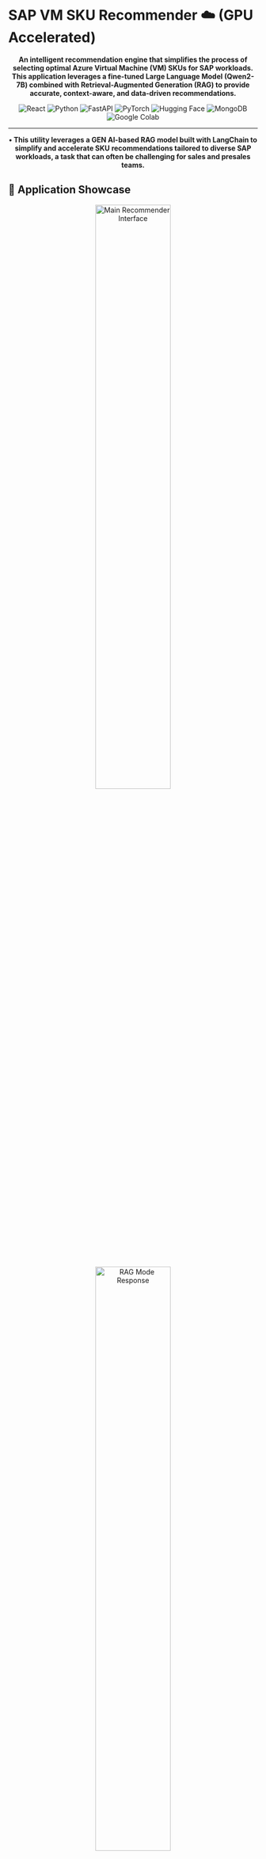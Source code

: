 # SAP VM SKU Recommender ☁️ (GPU Accelerated)

<p align="center">
  <b>An intelligent recommendation engine that simplifies the process of selecting optimal Azure Virtual Machine (VM) SKUs for SAP workloads. This application leverages a fine-tuned Large Language Model (Qwen2-7B) combined with Retrieval-Augmented Generation (RAG) to provide accurate, context-aware, and data-driven recommendations.
  </b>
</p>

<p align="center">
  <img src="https://img.shields.io/badge/React-20232A?style=for-the-badge&logo=react&logoColor=61DAFB" alt="React">
  <img src="https://img.shields.io/badge/Python-3776AB?style=for-the-badge&logo=python&logoColor=white" alt="Python">
  <img src="https://img.shields.io/badge/FastAPI-009688?style=for-the-badge&logo=fastapi&logoColor=white" alt="FastAPI">
  <img src="https://img.shields.io/badge/PyTorch-EE4C2C?style=for-the-badge&logo=pytorch&logoColor=white" alt="PyTorch">
  <img src="https://img.shields.io/badge/Hugging_Face-FFD21E?style=for-the-badge&logo=huggingface&logoColor=black" alt="Hugging Face">
  <img src="https://img.shields.io/badge/MongoDB-4EA94B?style=for-the-badge&logo=mongodb&logoColor=white" alt="MongoDB">
  <img src="https://img.shields.io/badge/Google_Colab-F9AB00?style=for-the-badge&logo=googlecolab&logoColor=white" alt="Google Colab">
</p>

---


<p align="center">
  <b>• This utility leverages a GEN AI-based RAG model built with LangChain to simplify and accelerate SKU recommendations tailored to diverse SAP workloads, a task that can often be challenging for sales and presales teams.
  </b>
</p>

## 🚀 Application Showcase

<p align="center">
  <img src="assets/main_page_screenshot.png" alt="Main Recommender Interface" width="55%"/>
  <img src="assets/rag_response_screenshot.png" alt="RAG Mode Response" width="55%"/>
</p>
<p align="center">
  <img src="assets/demo.gif" alt="Project Demo GIF" width="80%">
</p>
<p align="center">
  <img src="assets/login_page_screenshot.png" alt="Login Page" width="40%"/>
  <img src="assets/agreement_page_screenshot.png" alt="User Agreement Page" width="40%"/>
  <img src="assets/about_us_screenshot.png" alt="About Us Page" width="40%"/>
</p>
<p align="center">
  <img src="assets/mobile_view_1.png" alt="Responsive Mobile View" width="30%"/>
  <img src="assets/mobile_view_2.png" alt="Responsive Mobile View 2" width="30%"/>
</p>

---

## 📋 Table of Contents
- [About The Project](#about-the-project)
- [Key Features](#-key-features)
- [System Architecture](#-system-architecture)
- [AI Model Workflow (RAG)](#-ai-model-workflow-rag)
- [Tech Stack](#-tech-stack)
- [Local Development Setup](#-local-development-setup)
- [Deployment](#-deployment)
- [Project Structure](#-project-structure)

## About The Project

The SAP VM SKU Recommender is a sophisticated tool designed for cloud architects and SAP basis administrators to streamline infrastructure planning. It replaces manual research and complex decision-making with fast, AI-driven recommendations for Azure VMs tailored to specific SAP workloads.

The project is built on a high-performance, **decoupled microservice architecture**. The frontend (React), user authentication (FastAPI + MongoDB), and the core AI engine (FastAPI + PyTorch + GPU) operate as independent services. The AI engine is designed to run in a **GPU-accelerated environment** (like Google Colab), enabling rapid inference.

The core of the recommender lies in its hybrid AI approach, combining a **fine-tuned Language Model (Qwen2-7B)** with **Retrieval-Augmented Generation (RAG)**. This ensures that recommendations are not only intelligent and context-aware (thanks to fine-tuning) but also factually grounded in official documentation (thanks to RAG).

## ✨ Key Features

- **Fine-Tuned LLM**: Utilizes **Qwen2-7B-Instruct**, a 7-billion-parameter model specifically fine-tuned with **QLoRA** for SAP on Azure sizing tasks.
- **Retrieval-Augmented Generation (RAG)**: Enhances accuracy by pulling real-time context from a vector database of official documentation (SAP Note 1928533), minimizing hallucinations.
- **Dual Inference Modes**: Offers a "Normal Mode" (for general, pattern-based advice) and a "RAG Mode" (for high-fidelity, fact-based recommendations).
- **GPU-Accelerated Backend**: Leverages **Google Colab's T4 GPU** for high-speed inference, delivering complex recommendations in seconds.
- **Microservice Architecture**: Decoupled backend with independent servers for **Authentication** and the **AI Engine**, ensuring scalability and resilience.
- **Secure User Authentication**: Robust Signup/Login system with password hashing (`bcrypt`) and a dedicated **MongoDB Atlas** database for user management.
- **Persistent Login Sessions**: Users remain logged in across page reloads until they explicitly log out, thanks to session management with `localStorage`.
- **Professional Onboarding Flow**: A seamless onboarding process featuring a one-time User Agreement & Disclaimer acceptance for new users after their first login.
- **Fully Responsive UI**: A modern and clean user interface built with **React**, providing a consistent and intuitive experience on both desktop and mobile devices.

## 🏛️ System Architecture

The application uses a distributed microservice model, ensuring that each component can be scaled and maintained independently.


                             +-----------------------------------------+
                             |                                         |
                             |             React Frontend              |
                             |       (Can be hosted on Render.com)     |
                             |                                         |
                             +-------------------+---------------------+
                                                 |
                                  (HTTPS API Calls via Internet)
                                                 |
                                   +-------------+-------------+
                                   |                           |
                                   v                           v
                     +-------------------------+   +---------------------------+
                     |                         |   |                           |
                     | Server 1: Auth Service  |   | Server 2: AI Engine       |
                     |  (FastAPI + MongoDB)    |   | (FastAPI + PyTorch + GPU) |
                     |                         |   |                           |
                     | Hosted on: Google Colab |   | Hosted on: Google Colab   |
                     |  Exposed via: Ngrok     |   |  Exposed via: Ngrok       |
                     |                         |   |                           |
                     +-------------------------+   +---------------------------+




## 🧠 AI Model Workflow (RAG)

When a query is made in RAG mode, the following workflow is executed to generate a factually grounded response:

                          
                                 +----------------------------------+
                                 |           [User Query]           |
                                 +----------------------------------+
                                                |
                                                v
                                 +----------------------------------+
                                 |  [FastAPI Backend - /infer_rag]  |
                                 +----------------------------------+
                                                |
                                                v
                                 +----------------------------------+
                                 |      [langchain_infer.py]        |
                                 |   (Performs Similarity Search)   |
                                 +----------------------------------+
                                                |
                                                v
                                 +----------------------------------+       +-------------------------+
                                 |       FAISS Vector Store         | <---- |      SAPSizing.txt      |
                                 |     (Finds relevant chunks)      |       |    (Source Document)    |
                                 +----------------------------------+       +-------------------------+
                                                |
                                                v
                             +------------------------------------------+
                             | [Context Chunks] + [Original User Query] |
                             +------------------------------------------+
                                                |
                                                v
                             +------------------------------------------+
                             |       [Formatted Prompt Template]        |
                             |"Context: {context}\nQuestion: {question}"|
                             +------------------------------------------+
                                                |
                                                v
                             +------------------------------------------+
                             |   [Fine-Tuned Qwen2-7B Model on GPU]     |
                             | (Generates response using both its       |
                             | training and the provided context)       |
                             +------------------------------------------+
                                                 |
                                                 v
                             +------------------------------------------+
                             |        [Final Response to User]          |
                             +------------------------------------------+




## 🛠️ Tech Stack
-----------------------------------------------------------------------------------------------
| Category           | Technology / Library                                                   |
| ----------------   | -----------------------------------------------------------------------|
| **Frontend**       | `React.js`, `Axios`, `CSS3`                                            |
| **Backend**        | `Python 3`, `FastAPI`, `Uvicorn`, `Pyngrok`                            |
| **AI / ML**        | `PyTorch`, `Transformers`, `LangChain`, `PEFT (QLoRA)`, `bitsandbytes` |
| **Database**       | `MongoDB Atlas`, `PyMongo`                                             |
| **Authentication** | `Passlib`, `Bcrypt`                                                    |
| **Hosting**        | `Google Colab` (Backend), `Ngrok` (Tunneling)                          |
-----------------------------------------------------------------------------------------------
---

## 🚀 Local Development Setup

To run this project, you need to set up and run the two backend servers and the frontend client separately.

### Prerequisites
- Python 3.9+
- Node.js v18+ and `npm`
- A MongoDB Atlas account and connection string.
- An Ngrok account and Auth Token.

### Installation & Setup

1.  **Clone the Repository**
    ```sh
    git clone https://github.com/your-username/SAP_VM_SKU_Recommender.git
    cd SAP_VM_SKU_Recommender
    ```

2.  **Setup Backend Server 1 (Authentication)**
    - Navigate to the `SAP_VM_Project/server1` directory.
    - Install dependencies: `pip install -r requirements.txt`
    - Create a `.env` file and add your MongoDB secret key:
      ```env
      # SAP_VM_Project/server1/.env
      MONGO_URI="YOUR_MONGO_CONNECTION_STRING"
      ```
    - Run the server from Google Colab or locally: `python auth_server.py`

3.  **Setup Backend Server 2 (AI Engine)**
    - Navigate to the `SAP_VM_Project/server2/backend` directory.
    - Install dependencies: `pip install -r requirements.txt`
    - Create a `.env` file and add your Ngrok secrets:
      ```env
      # SAP_VM_Project/server2/backend/.env
      NGROK_AUTHTOKEN="YOUR_NGROK_AUTH_TOKEN"
      NGROK_DOMAIN="your-ngrok-domain.ngrok-free.app"
      ```
    - Run the server (must be on a GPU environment like Colab): `python qwen_server.py`

4.  **Setup Frontend**
    - Navigate to the `frontend` directory.
    - Install dependencies: `npm install`
    - Create a `.env` file in the `frontend` folder and paste the public Ngrok URLs from your running backend servers.
      ```env
      # frontend/.env
      REACT_APP_AUTH_SERVER_URL="https://your-auth-server-url.ngrok-free.app"
      REACT_APP_MAIN_ENGINE_URL="https://your-ai-engine-url.ngrok-free.app"
      ```

5.  **Run the Frontend**
    ```sh
    npm start
    ```
    - The application will be available at `http://localhost:3000`.

---

## 🌐 Deployment

- The **Frontend** is built as a static site and can be deployed on platforms like **Render.com**, Vercel, or Netlify.
- The **Backend Servers** are currently configured to run on **Google Colab** to leverage its free T4 GPU resources. **Ngrok** is used to create secure public tunnels to the Colab instances, making them accessible to the deployed frontend.

---

## 📂 Project Structure

                             
      📁 SAP_VM_SKU_Recommender/
       │
       ├── 📄 .gitignore
       │
       ├── 📁 frontend/
       │   │
       │   ├── 📄 .env
       │   ├── 📄 package.json
       │   ├── 📁 node_modules/
       │   ├── 📁 public/
       │   │   ├── 📄 index.html
       │   │   └── 🖼️ favicon.ico
       │   └── 📁 src/
       │       ├── 📄 App.js
       │       ├── 📄 index.js
       │       ├── 📄 LoginPage.js
       │       ├── 📄 SignupPage.js
       │       ├── 📄 AgreementPage.js
       │       ├── 📄 AuthAlert.js
       │       ├── 📄 About.js
       │       ├── 📄 App.css
       │       ├── 📄 Alertbox.css
       │       └── 📄 AuthForm.css
       │
       └── 📁 SAP_VM_Project/         # run on colab Gpu
           │
           ├── 📁 server1/
           │   │
           │   ├── 📄 .env
           │   ├── 📄 auth_server.py
           │   └── 📄 requirements.txt
           │
           └── 📁 server2/
               │
               └── 📁 backend/
                   │
                   ├── 📄 .env
                   ├── 📄 qwen_server.py
                   ├── 📄 langchain_infer.py
                   ├── 📄 requirements.txt
                   ├── 📄 train_qwen.py
                   ├── 📄 rag_utils.py
                   ├── 📄 training_config.yaml
                   │
                   ├── 📁 data/
                   ├── 📁 vectorstore/
                   ├── 📁 base_model/
                   └── 📁 qwen_finetuned/
                     
                                   
       
       
       
       
       
       

